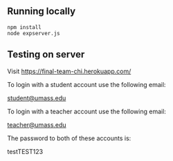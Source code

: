 ## Running locally
```
npm install
node expserver.js
```

## Testing on server
Visit https://final-team-chi.herokuapp.com/

To login with a student account use the following email:

student@umass.edu

To login with a teacher account use the following email:

teacher@umass.edu

The password to both of these accounts is:

testTEST123 
